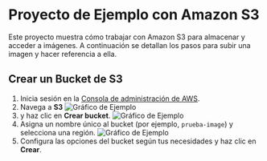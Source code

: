 # Proyecto de Ejemplo con Amazon S3

Este proyecto muestra cómo trabajar con Amazon S3 para almacenar y acceder a imágenes. A continuación se detallan los pasos para subir una imagen y hacer referencia a ella.

## Crear un Bucket de S3

1. Inicia sesión en la [Consola de administración de AWS](https://aws.amazon.com/console/).
2. Navega a **S3**
![Gráfico de Ejemplo](https://prueba-image.s3.us-east-1.amazonaws.com/Screenshot+2024-10-23+003814.png)
3.  y haz clic en **Crear bucket**.
![Gráfico de Ejemplo](https://prueba-image.s3.us-east-1.amazonaws.com/Screenshot+2024-10-23+003839.png)
4. Asigna un nombre único al bucket (por ejemplo, `prueba-image`) y selecciona una región.
![Gráfico de Ejemplo](https://prueba-image.s3.us-east-1.amazonaws.com/Screenshot+2024-10-23+003929.png)
4. Configura las opciones del bucket según tus necesidades y haz clic en **Crear**.
